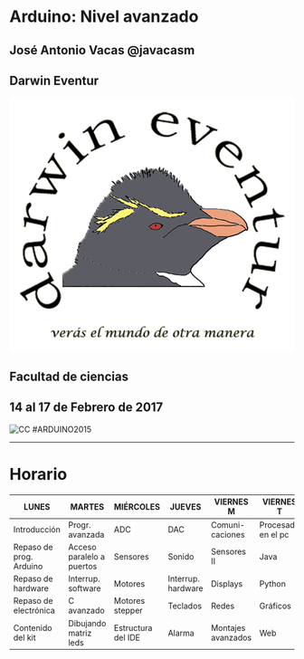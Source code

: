 # Arduino: Nivel avanzado


## José Antonio Vacas @javacasm
## Darwin Eventur
![logo](images/darwincolorv2.png)
## Facultad de ciencias
## 14 al 17 de Febrero de 2017

![CC](https://licensebuttons.net/l/by-sa/3.0/88x31.png)
								#ARDUINO2015

* * *

# Horario

|LUNES|MARTES|MIÉRCOLES|JUEVES|VIERNES M|VIERNES T|
|---|---|---|---|---|---|
|Introducción|Progr. avanzada|ADC|DAC|Comuni- caciones|Procesado en el pc|
|Repaso de prog. Arduino|Acceso paralelo a puertos|Sensores|Sonido|Sensores II|Java|
|Repaso de hardware|Interrup. software|Motores|Interrup. hardware|Displays|Python|
|Repaso de electrónica|C avanzado|Motores stepper|Teclados|Redes|Gráficos|
|Contenido del kit|Dibujando matriz leds|Estructura del IDE|Alarma|Montajes avanzados|Web|

